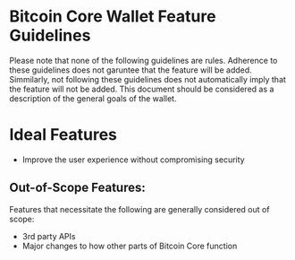 # Bitcoin Core Wallet Feature Guidelines

Please note that none of the following guidelines are rules. Adherence to
these guidelines does not garuntee that the feature will be added.
Simmilarly, not following these guidelines does not automatically imply
that the feature will not be added. This document should be considered as
a description of the general goals of the wallet.

# Ideal Features
- Improve the user experience without compromising security

## Out-of-Scope Features:
Features that necessitate the following are generally considered out of scope:
- 3rd party APIs
- Major changes to how other parts of Bitcoin Core function
